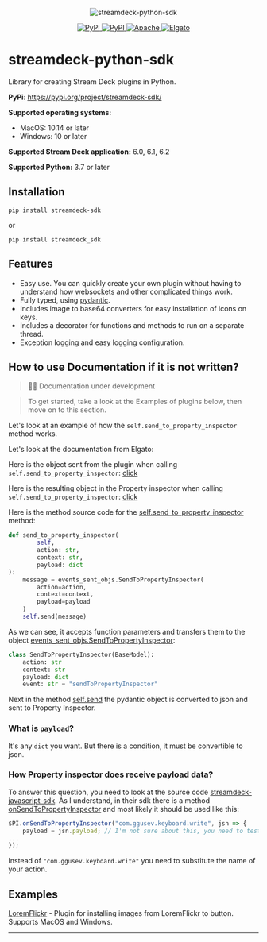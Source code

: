 <p align="center">
    <a>
        <img src="https://raw.githubusercontent.com/gri-gus/streamdeck-python-sdk/main/assets/images/cover.png" alt="streamdeck-python-sdk">
    </a>
</p>

<p align="center">
    <a href="https://pypi.org/project/streamdeck-sdk" target="_blank">
        <img src="https://img.shields.io/pypi/v/streamdeck-sdk" alt="PyPI">
    </a>
    <a href="https://pypi.org/project/streamdeck-sdk" target="_blank">
        <img src="https://static.pepy.tech/badge/streamdeck-sdk" alt="PyPI">
    </a>
    <a href="https://opensource.org/licenses/Apache-2.0" target="_blank">
        <img src="https://img.shields.io/badge/License-Apache_2.0-blue.svg" alt="Apache">
    </a>
    <a href="https://docs.elgato.com/sdk" target="_blank">
        <img src="https://badgen.net/badge/Elgato/doc/blue" alt="Elgato">
    </a>
</p>

# streamdeck-python-sdk

Library for creating Stream Deck plugins in Python.

**PyPi**: https://pypi.org/project/streamdeck-sdk/

**Supported operating systems:**

* MacOS: 10.14 or later
* Windows: 10 or later

**Supported Stream Deck application:** 6.0, 6.1, 6.2

**Supported Python:** 3.7 or later

## Installation

```shell
pip install streamdeck-sdk
```

or

```shell
pip install streamdeck_sdk
```

## Features

* Easy use. You can quickly create your own plugin without having to understand how websockets and other complicated
  things work.
* Fully typed, using [pydantic](https://github.com/pydantic/pydantic).
* Includes image to base64 converters for easy installation of icons on keys.
* Includes a decorator for functions and methods to run on a separate thread.
* Exception logging and easy logging configuration.

## How to use Documentation if it is not written?

> 🧑‍💻 Documentation under development

> To get started, take a look at the Examples of plugins below, then move on to this section.

Let's look at an example of how the `self.send_to_property_inspector` method works.

Let's look at the documentation from Elgato:

Here is the object sent from the plugin when
calling `self.send_to_property_inspector`: [click](https://docs.elgato.com/sdk/plugins/events-sent#sendtopropertyinspector)

Here is the resulting object in the Property inspector when
calling `self.send_to_property_inspector`: [click](https://docs.elgato.com/sdk/plugins/events-received#sendtopropertyinspector)

Here is the method source code for
the [self.send_to_property_inspector](https://github.com/gri-gus/streamdeck-python-sdk/blob/27652ed919cb85b94e91258487a2d2aba6087466/src/streamdeck_sdk/mixins.py#L177)
method:

```python
def send_to_property_inspector(
        self,
        action: str,
        context: str,
        payload: dict
):
    message = events_sent_objs.SendToPropertyInspector(
        action=action,
        context=context,
        payload=payload
    )
    self.send(message)
```

As we can see, it accepts function parameters and transfers them to the
object [events_sent_objs.SendToPropertyInspector](https://github.com/gri-gus/streamdeck-python-sdk/blob/27652ed919cb85b94e91258487a2d2aba6087466/src/streamdeck_sdk/sd_objs/events_sent_objs.py#L121 ):

```python
class SendToPropertyInspector(BaseModel):
    action: str
    context: str
    payload: dict
    event: str = "sendToPropertyInspector"
```

Next in the
method [self.send](https://github.com/gri-gus/streamdeck-python-sdk/blob/27652ed919cb85b94e91258487a2d2aba6087466/src/streamdeck_sdk/mixins.py#L16)
the pydantic object is converted to json and sent to Property Inspector.

### What is `payload`?

It's any `dict` you want. But there is a condition, it must be convertible to json.

### How Property inspector does receive payload data?

To answer this question, you need to look at the source
code [streamdeck-javascript-sdk](https://github.com/elgatosf/streamdeck-javascript-sdk). As I understand, in their sdk
there is a
method [onSendToPropertyInspector](https://github.com/elgatosf/streamdeck-javascript-sdk/blob/7d2ba3ce41620dbb6c2f2a69a158224f6d95ef22/js/property-inspector.js#L20)
and most likely it should be used like this:

```js
$PI.onSendToPropertyInspector("com.ggusev.keyboard.write", jsn => {
    payload = jsn.payload; // I'm not sure about this, you need to test it
...
});
```

Instead of `"com.ggusev.keyboard.write"` you need to substitute the name of your action.

## Examples

[LoremFlickr](https://github.com/gri-gus/loremflickr-streamdeck-plugin) - Plugin for installing images from LoremFlickr
to button. Supports MacOS and Windows.

---
